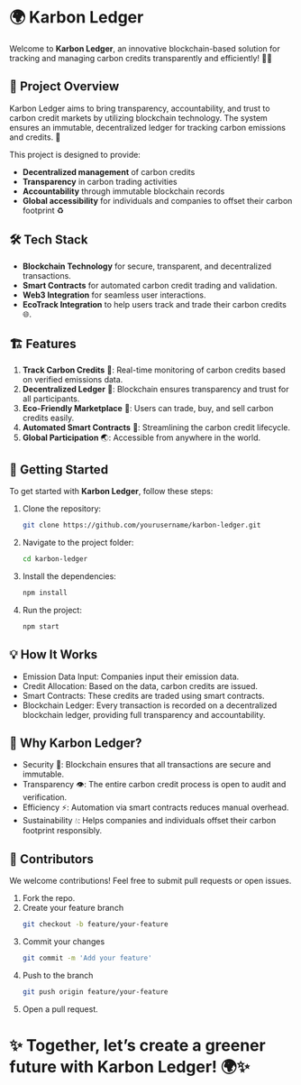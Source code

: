 # 🌍 Karbon Ledger

Welcome to **Karbon Ledger**, an innovative blockchain-based solution for tracking and managing carbon credits transparently and efficiently! 🌱✨

## 🚀 Project Overview

Karbon Ledger aims to bring transparency, accountability, and trust to carbon credit markets by utilizing blockchain technology. The system ensures an immutable, decentralized ledger for tracking carbon emissions and credits. 🌿

This project is designed to provide:

- **Decentralized management** of carbon credits
- **Transparency** in carbon trading activities
- **Accountability** through immutable blockchain records
- **Global accessibility** for individuals and companies to offset their carbon footprint ♻️

## 🛠️ Tech Stack

- **Blockchain Technology** for secure, transparent, and decentralized transactions.
- **Smart Contracts** for automated carbon credit trading and validation.
- **Web3 Integration** for seamless user interactions.
- **EcoTrack Integration** to help users track and trade their carbon credits 🌐.

## 🏗️ Features

1. **Track Carbon Credits** 🌱: Real-time monitoring of carbon credits based on verified emissions data.
2. **Decentralized Ledger** 🔗: Blockchain ensures transparency and trust for all participants.
3. **Eco-Friendly Marketplace** 🏪: Users can trade, buy, and sell carbon credits easily.
4. **Automated Smart Contracts** 🤖: Streamlining the carbon credit lifecycle.
5. **Global Participation** 🌏: Accessible from anywhere in the world.

## 🌿 Getting Started

To get started with **Karbon Ledger**, follow these steps:

1. Clone the repository:  
   ```bash
   git clone https://github.com/yourusername/karbon-ledger.git
2. Navigate to the project folder:
   ```bash
   cd karbon-ledger
4. Install the dependencies:
   ```bash
   npm install
6. Run the project:
   ```bash
   npm start

## 💡 How It Works

- Emission Data Input: Companies input their emission data.
- Credit Allocation: Based on the data, carbon credits are issued.
- Smart Contracts: These credits are traded using smart contracts.
- Blockchain Ledger: Every transaction is recorded on a decentralized blockchain ledger, providing full transparency and accountability.

## 🌟 Why Karbon Ledger?

- Security 🔐: Blockchain ensures that all transactions are secure and immutable.
- Transparency 👁️: The entire carbon credit process is open to audit and verification.
- Efficiency ⚡: Automation via smart contracts reduces manual overhead.
- Sustainability 💧: Helps companies and individuals offset their carbon footprint responsibly.

## 👥 Contributors
We welcome contributions! Feel free to submit pull requests or open issues.

1. Fork the repo.
2. Create your feature branch
   ```bash
   git checkout -b feature/your-feature
4. Commit your changes
   ```bash
   git commit -m 'Add your feature'
6. Push to the branch
   ```bash
   git push origin feature/your-feature
8. Open a pull request.


# ✨ Together, let’s create a greener future with Karbon Ledger! 🌍✨

